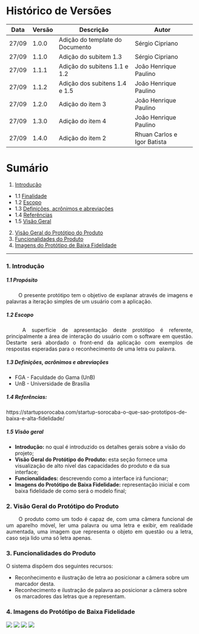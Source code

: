 # Histórico de Versões

Data|Versão|Descrição|Autor
-|-|-|-
27/09|1.0.0|Adição do template do Documento| Sérgio Cipriano|
27/09|1.1.0|Adição do subitem 1.3| Sérgio Cipriano|
27/09|1.1.1|Adição do subitens 1.1 e 1.2| João Henrique Paulino|
27/09|1.1.2|Adição dos subitens 1.4 e 1.5| João Henrique Paulino|
27/09|1.2.0|Adição do item 3| João Henrique Paulino|
27/09|1.3.0|Adição do item 4| João Henrique Paulino|
27/09|1.4.0|Adição do item 2| Rhuan Carlos e Igor Batista|

# Sumário

1. [Introdução](#1)
  - 1.1 [Finalidade](#1_1)
  - 1.2 [Escopo](#1_2)
  - 1.3 [Definições, acrônimos e abreviações](#1_3)
  - 1.4 [Referências](#1_4)
  - 1.5 [Visão Geral](#1_5)
2. [Visão Geral do Protótipo do Produto](#2)
3. [Funcionalidades do Produto](#3)
4. [Imagens do Protótipo de Baixa Fidelidade](#4)

___

### 1. <a name="1">Introdução</a>

##### 1.1 <a name ="1_1">Propósito</a>

<p align="justify"> &emsp;&emsp; O presente protótipo tem o objetivo de explanar através de imagens e palavras a iteração simples de um usuário com a aplicação.</p>

##### 1.2 <a name="1_2">Escopo</a>

<p align="justify"> &emsp;&emsp; A superfície de apresentação deste protótipo é referente, principalmente a área de interação do usuário com o software em questão. Destarte será abordado o front-end da aplicação com exemplos de respostas esperadas para o reconhecimento de uma letra ou palavra.</p>

##### 1.3 <a name=1_3>Definições, acrônimos e abreviações</a>

* FGA - Faculdade do Gama (UnB)
* UnB - Universidade de Brasília

##### 1.4 <a name="1_4">  Referências:</a>

<p align="left">
https://startupsorocaba.com/startup-sorocaba-o-que-sao-prototipos-de-baixa-e-alta-fidelidade/
</p>

##### 1.5 <a name="1_5">Visão geral</a>

* **Introdução:** no qual é introduzido os detalhes gerais sobre a visão do projeto;
* **Visão Geral do Protótipo do Produto:** esta seção fornece uma visualização de alto nível das capacidades do produto e da sua interface;
* **Funcionalidades:** descrevendo como a interface irá funcionar;
* **Imagens do Protótipo de Baixa Fidelidade:** representação inicial e com baixa fidelidade de como será o modelo final;

### 2. <a name="2">Visão Geral do Protótipo do Produto</a>

<div style="text-align: justify"> &emsp;&emsp;
O produto como um todo é capaz de, com uma câmera funcional de um aparelho móvel, ler uma palavra ou uma letra e exibir,
em realidade aumentada, uma imagem que representa o objeto em questão ou a letra, caso seja lido uma só letra apenas.
 </div>

### 3. <a name="3">Funcionalidades do Produto</a>

O sistema dispõem dos seguintes recursos:<br />
<ul>
  <li>Reconhecimento e ilustração de letra ao posicionar a câmera sobre um marcador desta.</li>
  <li>Reconhecimento e ilustração de palavra ao posicionar a câmera sobre os marcadores das letras que a representam.</li>
</ul>

### 4. <a name="4">Imagens do Protótipo de Baixa Fidelidade</a>
<img src="https://i.ibb.co/vQvSGwR/Component-1.png" />
<img src="https://i.ibb.co/3NRKbCR/Component-2.png" />
<img src="https://i.ibb.co/1ThWCNv/Component-3.png" />
<img src="https://i.ibb.co/JCrr3pH/Component-4.png" />
